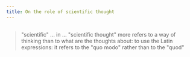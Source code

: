 ```yaml
---
title: On the role of scientific thought
---
```


## 
> "scientific" ... in ... "scientific thought" more refers to a way of thinking than to what are the thoughts about: to use the Latin expressions: it refers to the "quo modo" rather than to the "quod"
